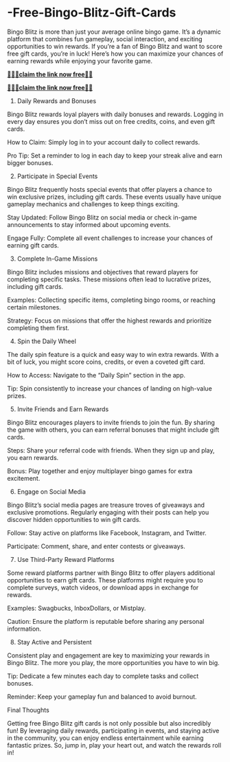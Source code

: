# -Free-Bingo-Blitz-Gift-Cards
Bingo Blitz is more than just your average online bingo game. It’s a dynamic platform that combines fun gameplay, social interaction, and exciting opportunities to win rewards. If you’re a fan of Bingo Blitz and want to score free gift cards, you’re in luck! Here’s how you can maximize your chances of earning rewards while enjoying your favorite game.

**[🔗🔴🔴claim the link now free📌📌](https://tinyurl.com/new-bingo-bilitz-free-gift)**

**[🔗🔴🔴claim the link now free📌📌](https://tinyurl.com/new-bingo-bilitz-free-gift)**

1. Daily Rewards and Bonuses

Bingo Blitz rewards loyal players with daily bonuses and rewards. Logging in every day ensures you don’t miss out on free credits, coins, and even gift cards.

How to Claim: Simply log in to your account daily to collect rewards.

Pro Tip: Set a reminder to log in each day to keep your streak alive and earn bigger bonuses.

2. Participate in Special Events

Bingo Blitz frequently hosts special events that offer players a chance to win exclusive prizes, including gift cards. These events usually have unique gameplay mechanics and challenges to keep things exciting.

Stay Updated: Follow Bingo Blitz on social media or check in-game announcements to stay informed about upcoming events.

Engage Fully: Complete all event challenges to increase your chances of earning gift cards.

3. Complete In-Game Missions

Bingo Blitz includes missions and objectives that reward players for completing specific tasks. These missions often lead to lucrative prizes, including gift cards.

Examples: Collecting specific items, completing bingo rooms, or reaching certain milestones.

Strategy: Focus on missions that offer the highest rewards and prioritize completing them first.

4. Spin the Daily Wheel

The daily spin feature is a quick and easy way to win extra rewards. With a bit of luck, you might score coins, credits, or even a coveted gift card.

How to Access: Navigate to the “Daily Spin” section in the app.

Tip: Spin consistently to increase your chances of landing on high-value prizes.

5. Invite Friends and Earn Rewards

Bingo Blitz encourages players to invite friends to join the fun. By sharing the game with others, you can earn referral bonuses that might include gift cards.

Steps: Share your referral code with friends. When they sign up and play, you earn rewards.

Bonus: Play together and enjoy multiplayer bingo games for extra excitement.

6. Engage on Social Media

Bingo Blitz’s social media pages are treasure troves of giveaways and exclusive promotions. Regularly engaging with their posts can help you discover hidden opportunities to win gift cards.

Follow: Stay active on platforms like Facebook, Instagram, and Twitter.

Participate: Comment, share, and enter contests or giveaways.

7. Use Third-Party Reward Platforms

Some reward platforms partner with Bingo Blitz to offer players additional opportunities to earn gift cards. These platforms might require you to complete surveys, watch videos, or download apps in exchange for rewards.

Examples: Swagbucks, InboxDollars, or Mistplay.

Caution: Ensure the platform is reputable before sharing any personal information.

8. Stay Active and Persistent

Consistent play and engagement are key to maximizing your rewards in Bingo Blitz. The more you play, the more opportunities you have to win big.

Tip: Dedicate a few minutes each day to complete tasks and collect bonuses.

Reminder: Keep your gameplay fun and balanced to avoid burnout.

Final Thoughts

Getting free Bingo Blitz gift cards is not only possible but also incredibly fun! By leveraging daily rewards, participating in events, and staying active in the community, you can enjoy endless entertainment while earning fantastic prizes. So, jump in, play your heart out, and watch the rewards roll in!
